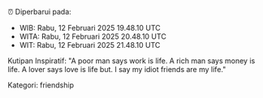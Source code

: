 ⏰ Diperbarui pada:
- WIB: Rabu, 12 Februari 2025 19.48.10 UTC
- WITA: Rabu, 12 Februari 2025 20.48.10 UTC
- WIT: Rabu, 12 Februari 2025 21.48.10 UTC

Kutipan Inspiratif:
"A poor man says work is life. A rich man says money is life. A lover says love is life but. I say my idiot friends are my life."


Kategori: friendship


